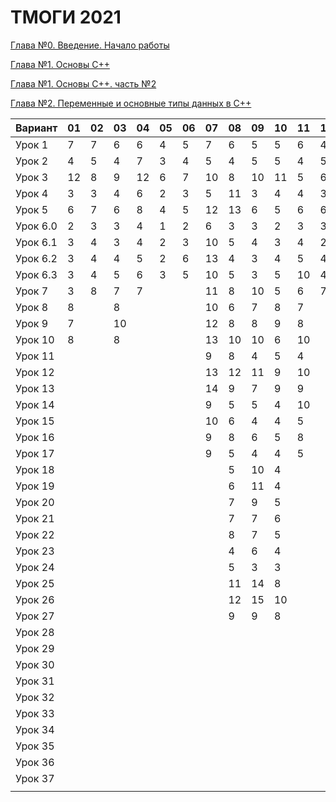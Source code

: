 # ТМОГИ 2021

[Глава №0. Введение. Начало работы](https://drive.google.com/drive/folders/1q9ILkl6kPBrzqY5IDAdt2iB8K4RCu3_s)

[Глава №1. Основы C++](https://drive.google.com/drive/folders/1dMwYSpwDyVjM3WYAmFnPbQyAa7Ku27ae?usp=sharing)

[Глава №1. Основы C++. часть №2](https://drive.google.com/drive/folders/1fXnj1Y5SFlGWLntIE1J1n9CxaEfAoDRt?usp=sharing)

[Глава №2. Переменные и основные типы данных в C++](https://drive.google.com/drive/folders/1H2bi6jBYB0l9SboeHFAvLMLuulBqJsar?usp=sharing)


| Вариант  | 01 | 02 | 03 | 04 | 05 | 06 | 07 | 08 | 09 | 10 | 11 | 12 | 13 | 14 | 15 | 16 | 17 | 18 | 19 | 20 |
| -------  | -- | -- | -- | -- | -- | -- | -- | -- | -- | -- | -- | -- | -- | -- | -- | -- | -- | -- | -- | -- |
| Урок 1   |  7 |  7 |  6 |  6 |  4 |  5 |  7 |  6 |  5 |  5 | 6  |  4 |    |  4 |  5 |  4 |  6 |  5 |  4 |    |
| Урок 2   |  4 |  5 |  4 |  7 |  3 |  4 |  5 |  4 |  5 |  5 | 4  |  5 |    |  2 |  4 |  2 |  4 |  3 |  5 |    |
| Урок 3   | 12 |  8 |  9 | 12 |  6 |  7 | 10 |  8 | 10 | 11 | 5  |  6 |    |  6 | 11 |  6 |  8 | 10 |  9 |    |
| Урок 4   |  3 |  3 |  4 |  6 |  2 |  3 |  5 | 11 |  3 |  4 | 4  |  3 |    |  2 |  2 |  2 |  4 |  8 |  5 |    |
| Урок 5   |  6 |  7 |  6 |  8 |  4 |  5 | 12 | 13 |  6 |  5 | 6  |  6 |    |  5 |  6 |  5 |  8 | 14 |  6 |    |
| Урок 6.0 |  2 |  3 |  3 |  4 |  1 |  2 |  6 |  3 |  3 |  2 | 3  |  3 |    |  1 |  2 |  1 |  2 |  2 |  2 |    |
| Урок 6.1 |  3 |  4 |  3 |  4 |  2 |  3 | 10 |  5 |  4 |  3 | 4  |  2 |    |  1 |  3 |  2 |  4 |  5 |  3 |    |
| Урок 6.2 |  3 |  4 |  4 |  5 |  2 |  6 | 13 |  4 |  3 |  4 | 5  |  4 |    |  3 |  3 |  3 |  3 |  4 |  4 |    |
| Урок 6.3 |  3 |  4 |  5 |  6 |  3 |  5 | 10 |  5 |  3 |  5 | 10 |  4 |    |  2 |  2 |  3 |  4 |  5 |  5 |    |
| Урок 7   |  3 |  8 |  7 |  7 |    |    | 11 |  8 | 10 |  5 | 6  |  7 |    |  3 |  9 |  3 |  4 |  4 |  7 |    |
| Урок 8   |  8 |    |  8 |    |    |    | 10 |  6 |  7 |  8 | 7  |    |    | 10 |  6 |  9 |  8 | 10 |  9 |    |
| Урок 9   |  7 |    | 10 |    |    |    | 12 |  8 |  8 |  9 | 8  |    |    | 11 |  8 |  9 |  8 |  8 |  9 |    |
| Урок 10  |  8 |    |  8 |    |    |    | 13 | 10 | 10 |  6 | 10 |    |    | 10 |  6 |  8 |  6 |  6 |  8 |    |
| Урок 11  |    |    |    |    |    |    |  9 |  8 |  4 |  5 |  4 |    |    |  7 |  4 |  5 |  5 |  3 |    |    |
| Урок 12  |    |    |    |    |    |    | 13 | 12 | 11 |  9 | 10 |    |    | 14 | 10 | 12 | 10 |  8 |    |    |
| Урок 13  |    |    |    |    |    |    | 14 | 9  |  7 |  9 | 9  |    |    |  9 |  7 |  8 |  8 | 10 |    |    |
| Урок 14  |    |    |    |    |    |    |  9 | 5  |  5 |  4 | 10 |    |    |  5 |  3 |  4 |  5 |  3 |    |    |
| Урок 15  |    |    |    |    |    |    | 10 | 6  |  4 |  4 |  5 |    |    |  6 |  4 |  5 |  5 |  4 |    |    |
| Урок 16  |    |    |    |    |    |    |  9 | 8  |  6 |  5 |  8 |    |    |  7 |  5 |  6 |  5 |  5 |    |    |
| Урок 17  |    |    |    |    |    |    |  9 | 5  |  4 |  4 |  5 |    |    |  4 |  3 |  4 |  5 |  5 |    |    |
| Урок 18  |    |    |    |    |    |    |    | 5  | 10 |  4 |    |    |    |    |  6 |  4 |    |  4 |    |    |
| Урок 19  |    |    |    |    |    |    |    | 6  | 11 |  4 |    |    |    |    |  7 |  4 |    |  5 |    |    |
| Урок 20  |    |    |    |    |    |    |    | 7  |  9 |  5 |    |    |    |    |  7 |  5 |    |  5 |    |    |
| Урок 21  |    |    |    |    |    |    |    | 7  |  7 |  6 |    |    |    |    |  9 |  6 |    |  6 |    |    |
| Урок 22  |    |    |    |    |    |    |    | 8  |  7 |  5 |    |    |    |    |  7 |    |    |  6 |    |    |
| Урок 23  |    |    |    |    |    |    |    | 4  |  6 |  4 |    |    |    |    |  6 |    |    |  5 |    |    |
| Урок 24  |    |    |    |    |    |    |    | 5  |  3 |  3 |    |    |    |    |  3 |    |    |  4 |    |    |
| Урок 25  |    |    |    |    |    |    |    | 11 | 14 |  8 |    |    |    |    | 12 |    |    |  9 |    |    |
| Урок 26  |    |    |    |    |    |    |    | 12 | 15 | 10 |    |    |    |    | 15 |    |    |  9 |    |    |
| Урок 27  |    |    |    |    |    |    |    | 9  |  9 |  8 |    |    |    |    | 11 |    |    |  9 |    |    |
| Урок 28  |    |    |    |    |    |    |    |    |    |    |    |    |    |    |    |    |    |    |    |    |
| Урок 29  |    |    |    |    |    |    |    |    |    |    |    |    |    |    |    |    |    |    |    |    |
| Урок 30  |    |    |    |    |    |    |    |    |    |    |    |    |    |    |    |    |    |    |    |    |
| Урок 31  |    |    |    |    |    |    |    |    |    |    |    |    |    |    |    |    |    |    |    |    |
| Урок 32  |    |    |    |    |    |    |    |    |    |    |    |    |    |    |    |    |    |    |    |    |
| Урок 33  |    |    |    |    |    |    |    |    |    |    |    |    |    |    |    |    |    |    |    |    |
| Урок 34  |    |    |    |    |    |    |    |    |    |    |    |    |    |    |    |    |    |    |    |    |
| Урок 35  |    |    |    |    |    |    |    |    |    |    |    |    |    |    |    |    |    |    |    |    |
| Урок 36  |    |    |    |    |    |    |    |    |    |    |    |    |    |    |    |    |    |    |    |    |
| Урок 37  |    |    |    |    |    |    |    |    |    |    |    |    |    |    |    |    |    |    |    |    |
|          |    |    |    |    |    |    |    |    |    |    |    |    |    |    |    |    |    |    |    |    |
